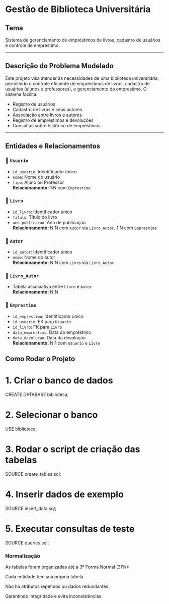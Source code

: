 # Gestão de Biblioteca Universitária

## Tema
Sistema de gerenciamento de empréstimos de livros, cadastro de usuários e controle de emprestimo.

---

##  Descrição do Problema Modelado

Este projeto visa atender às necessidades de uma biblioteca universitária, permitindo o controle eficiente de empréstimos de livros, cadastro de usuários (alunos e professores), e gerenciamento do emprestimo. O sistema facilita:

- Registro de usuários
- Cadastro de livros e seus autores
- Associação entre livros e autores
- Registro de empréstimos e devoluções
- Consultas sobre histórico de empréstimos.

---

##  Entidades e Relacionamentos

### 🔹 `Usuario`
- `id_usuario`: Identificador único
- `nome`: Nome do usuário
- `tipo`: Aluno ou Professor  
**Relacionamento:** 1:N com `Emprestimo`

### 🔹 `Livro`
- `id_livro`: Identificador único
- `titulo`: Título do livro
- `ano_publicacao`: Ano de publicação  
**Relacionamento:** N:N com `Autor` via `Livro_Autor`, 1:N com `Emprestimo`

### 🔹 `Autor`
- `id_autor`: Identificador único
- `nome`: Nome do autor  
**Relacionamento:** N:N com `Livro` via `Livro_Autor`

### 🔹 `Livro_Autor`
- Tabela associativa entre `Livro` e `Autor`  
**Relacionamento:** N:N

### 🔹 `Emprestimo`
- `id_emprestimo`: Identificador único
- `id_usuario`: FK para `Usuario`
- `id_livro`: FK para `Livro`
- `data_emprestimo`: Data do empréstimo
- `data_devolucao`: Data da devolução  
**Relacionamento:** N:1 com `Usuario` e `Livro`


## Como Rodar o Projeto
# 1. Criar o banco de dados
CREATE DATABASE biblioteca;

# 2. Selecionar o banco
USE biblioteca;

# 3. Rodar o script de criação das tabelas
SOURCE create_tables.sql;

# 4. Inserir dados de exemplo
SOURCE insert_data.sql;

# 5. Executar consultas de teste
SOURCE queries.sql;

### Normalização

As tabelas foram organizadas até a 3ª Forma Normal (3FN):

Cada entidade tem sua própria tabela.

Não há atributos repetidos ou dados redundantes.

Garantindo integridade e evita inconsistências.





